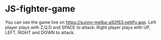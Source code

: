 # JS-fighter-game

You can see the game live on https://sunny-melba-a92f63.netlify.app.
Left player plays with Z,Q,D and SPACE to attack.
Right player plays with UP, LEFT, RIGHT and DOWN to attack.
